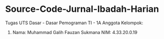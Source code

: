 # Source-Code-Jurnal-Ibadah-Harian
Tugas UTS Dasar - Dasar Pemograman TI - 1A
Anggota Kelompok:
1. Nama: Muhammad Galih Fauzan Sukmana
   NIM: 4.33.20.0.19
